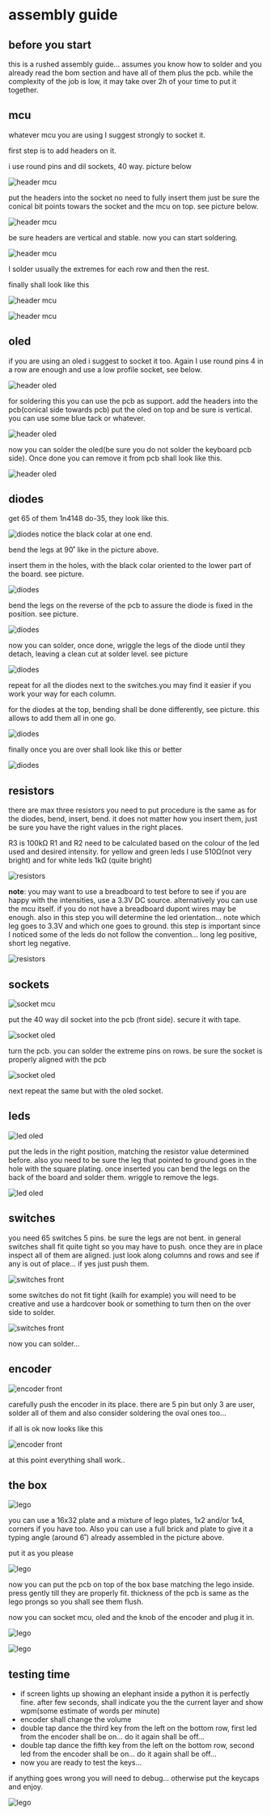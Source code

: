 assembly guide
==============


before you start
----------------

this is a rushed assembly guide... assumes you know how to solder and you already read the bom section and have all of them plus the
pcb.
while the complexity of the job is low, it may take over 2h of your time to put it together.


mcu
---

whatever mcu you are using I suggest strongly to socket it.

first step is to add headers on it.

i use round pins and dil sockets, 40 way. picture below


![header mcu](pics/header_1.jpg)

put the headers into the socket no need to fully insert them just be sure the conical bit points towars the socket and the mcu on
top. see picture below.

![header mcu](pics/header_2.jpg)

be sure headers are vertical and stable. now you can start soldering.

![header mcu](pics/header_3.jpg)

I solder usually the extremes for each row and then the rest.

finally shall look like this

![header mcu](pics/header_4.jpg)

![header mcu](pics/header_5.jpg)

oled
----

if you are using an oled i suggest to socket it too. Again I use round pins 4 in a row are enough and use a low profile socket, see
below.


![header oled](pics/header_6.jpg)

for soldering this you can use the pcb as support. add the headers into the pcb(conical side towards pcb) put the oled on top and be
sure is vertical. you can use some blue tack or whatever.

![header oled](pics/header_7.jpg)

now you can solder the oled(be sure you do not solder the keyboard pcb
side). Once done you can remove it from pcb shall look like this.

![header oled](pics/header_8.jpg)


diodes
------

get 65 of them 1n4148 do-35, they look like this.

![diodes](pics/diodes_1.jpg)
notice the black colar at one end.

bend the legs at 90˚ like in the picture above.

insert them in the holes, with the black colar oriented to the lower part of the board.
see picture.

![diodes](pics/diodes_2.jpg)

bend the legs on the reverse of the pcb to assure the diode is fixed in the position.
see picture.

![diodes](pics/diodes_3.jpg)

now you can solder, once done, wriggle the legs of the diode until they detach, leaving a clean cut at solder level.
see picture

![diodes](pics/diodes_4.jpg)

repeat for all the diodes next to the switches.you may find it easier if you work your way for each column.

for the diodes at the top, bending shall be done differently, see picture. this allows to add them all in one go.

![diodes](pics/diodes_5.jpg)

finally once you are over shall look like this or better


![diodes](pics/diodes_6.jpg)



resistors
---------

there are max three resistors you need to put procedure is the same as for the diodes, bend, insert, bend.
it does not matter how you insert them, just be sure you have the right values in the right places.

R3  is 100kΩ R1 and R2 need to be calculated based on the colour of the led used and desired intensity. for yellow and green leds I
use 510Ω(not very bright) and for white leds 1kΩ (quite bright)

![resistors](pics/resistor_1.jpg)

**note**: you may want to use a breadboard to test before to see if you are happy with the intensities, use a 3.3V DC source. alternatively
you can use the mcu itself. if you do not have a breadboard dupont wires may be enough.
also in this step you will determine the led orientation... note which leg goes to 3.3V and which one goes to ground.
this step is important since I noticed some of the leds do not follow the convention... long leg positive, short leg negative.

![resistors](pics/resistor_2.jpg)

sockets
-------


![socket mcu ](pics/socket_1.jpg)

put the 40 way dil socket into the pcb (front side). secure it with tape.

![socket oled ](pics/socket_2.jpg)

turn the pcb. you can solder the  extreme pins on rows. be sure the socket is properly aligned with the pcb

![socket oled ](pics/socket_3.jpg)

next repeat the same but with the oled socket.


leds
----

![led oled](pics/led_1.jpg)

put the leds in the right position, matching the resistor value determined before. also you need to be sure the leg that pointed to
ground goes in the hole with the square plating. once inserted you can bend the legs on the back of the board and solder them.
wriggle to remove the legs.

![led oled](pics/led_2.jpg)

switches
--------

you need 65 switches 5 pins. be sure the legs are not bent. in general switches shall fit quite tight so you may have to push.
once they are in place inspect all of them are aligned. just look along columns and rows and see if any is out of place... if yes
just push them.

![switches front](pics/switches_1.jpg)

some switches do not fit tight (kailh for example) you will need to be creative and use a hardcover book or something to turn then
on the over side to solder.

![switches front](pics/switches_2.jpg)

now you can solder...

encoder
-------

![encoder front](pics/encoder_1.jpg)

carefully push the encoder in its place. there are 5 pin but only 3 are user, solder all of them and also consider soldering the
oval ones too...

if all is ok now looks like this

![encoder front](pics/encoder_2.jpg)

at this point everything shall work..


the box
-------

![lego](pics/lego_1.jpg)

you can use a 16x32 plate and a mixture of lego plates, 1x2 and/or 1x4, corners if you have too.
Also you can use a full brick and plate to give it a typing angle (around 6˚) already assembled in the picture above.

put it as you please

![lego](pics/lego_2.jpg)

now you can put the pcb on top of the box base matching the lego inside. press gently till they are properly fit. thickness of the
pcb is same as the lego prongs so you shall see them flush.

now you can socket mcu, oled and the knob of the encoder and plug it in.


![lego](pics/final_1.jpg)

![lego](pics/final_2.jpg)

testing time
------------

+ if screen lights up showing an elephant inside a python it is perfectly fine. after few seconds, shall indicate you the the current
layer and show wpm(some estimate of words per minute)
+ encoder shall change the volume
+ double tap dance the third key from the left on the bottom row, first led from the encoder shall be on... do it again shall be off...
+ double tap dance the fifth key from the left on the bottom row, second led from the encoder shall be on... do it again shall be off...
+ now you are ready to test the keys...

if anything goes wrong you will need to debug... otherwise put the keycaps and enjoy.


![lego](pics/final_3.jpg)



